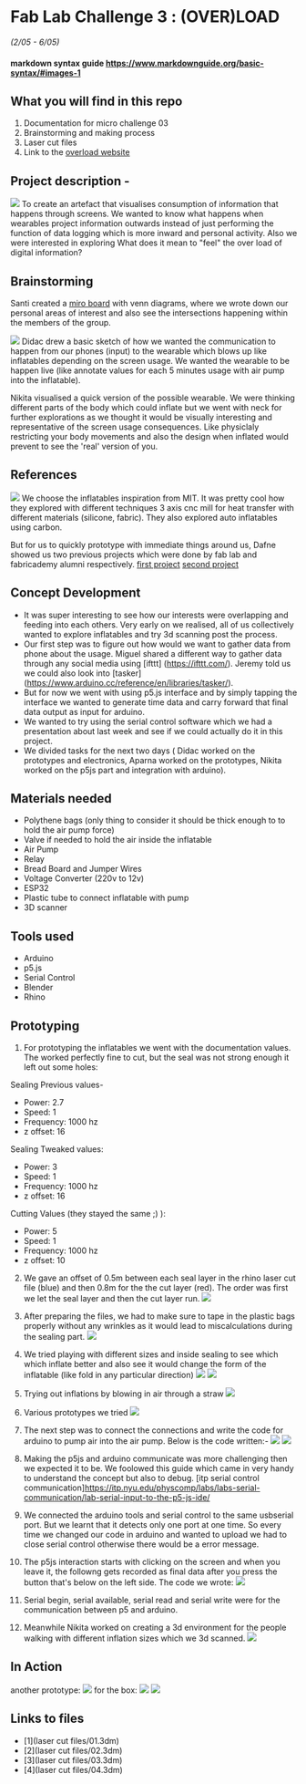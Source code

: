  # Fab Lab Challenge 3 : (OVER)LOAD
 *(2/05 - 6/05)*

 #### markdown syntax guide https://www.markdownguide.org/basic-syntax/#images-1

 ## What you will find in this repo
 1. Documentation for micro challenge 03
 2. Brainstorming and making process
 3. Laser cut files
 4. Link to the [overload website](https://overload2.webflow.io/)

 ## Project description -
 ![](images/overload.jpg)
 To create an artefact that visualises consumption of information that happens through screens. We wanted to know what happens when wearables project information outwards instead of just performing the function of data logging which is more inward and personal activity. Also we were interested in exploring What does it mean to "feel" the over load of digital information?

 ## Brainstorming
Santi created a [miro board](https://miro.com/app/board/uXjVO4T-S2o=/?share_link_id=336206314852) with venn diagrams, where we wrote down our personal areas of interest and also see the intersections happening within the members of the group.

![](images/idea.png)
 Didac drew a basic sketch of how we wanted the communication to happen from our phones (input) to the wearable which blows up like inflatables depending on the screen usage. We wanted the wearable to be happen live (like annotate values for each 5 minutes usage with air pump into the inflatable).

 Nikita visualised a quick version of the possible wearable. We were thinking different parts of the body which could inflate but we went with neck for further explorations as we thought it would be visually interesting and representative of the screen usage consequences. Like physiclaly restricting your body movements and also the design when inflated would prevent to see the 'real' version of you.

 ## References
  ![](images/reference.png)
  We choose the inflatables inspiration from MIT. It was pretty cool how they explored with different techniques 3 axis cnc mill for heat transfer with different materials (silicone, fabric). They also explored auto inflatables using carbon.

  But for us to quickly prototype with immediate things around us, Dafne showed us two previous projects which were done by fab lab and fabricademy alumni respectively.
  [first project](https://class.textile-academy.org/2022/saskia-helinska/finalproject.html)
  [second project](https://fabacademy.org/2018/labs/barcelona/students/javier-alboguijarro/week16.html)

 ## Concept Development
 - It was super interesting to see how our interests were overlapping and feeding into each others. Very early on we realised, all of us collectively wanted to explore inflatables and try 3d scanning post the process.
 - Our first step was to figure out how would we want to gather data from phone about the usage. Miguel shared a different way to gather data through any social media using [ifttt] (https://ifttt.com/). Jeremy told us we could also look into [tasker] (https://www.arduino.cc/reference/en/libraries/tasker/).
 - But for now we went with using p5.js interface and by simply tapping the interface we wanted to generate time data and carry forward that final data output as input for arduino.
 - We wanted to try using the serial control software which we had a presentation about last week and see if we could actually do it in this project.
 - We divided tasks for the next two days ( Didac worked on the prototypes and electronics, Aparna worked on the prototypes, Nikita worked on the p5js part and integration with arduino).

 ## Materials needed
 - Polythene bags (only thing to consider it should be thick enough to to hold the air pump force)
 - Valve if needed to hold the air inside the inflatable
 - Air Pump
 - Relay
 - Bread Board and Jumper Wires
 - Voltage Converter (220v to 12v)
 - ESP32
 - Plastic tube to connect inflatable with pump
 - 3D scanner

 ## Tools used
 - Arduino
 - p5.js
 - Serial Control
 - Blender
 - Rhino

 ## Prototyping
 1. For prototyping the inflatables we went with the documentation values. The worked perfectly fine to cut, but the seal was not strong enough it left out some holes:

 Sealing Previous values-
 - Power: 2.7
 - Speed: 1
 - Frequency: 1000 hz
 - z offset: 16

 Sealing Tweaked values:
 - Power: 3
 - Speed: 1
 - Frequency: 1000 hz
 - z offset: 16

 Cutting Values (they stayed the same ;) ):
 - Power: 5
 - Speed: 1
 - Frequency: 1000 hz
 - z offset: 10
2. We gave an offset of 0.5m between each seal layer in the rhino laser cut file (blue) and then 0.8m for the the cut layer (red). The order was first we let the seal layer and then the cut layer run.
 ![](images/01.jpg)

3. After preparing the files, we had to make sure to tape in the plastic bags properly without any wrinkles as it would lead to miscalculations during the sealing part.
![](images/03.jpg)

4. We tried playing with different sizes and inside sealing to see which which inflate better and also see it would change the form of the inflatable (like fold in any particular direction)
![](images/04.jpg)
![](images/05.jpg)

5. Trying out inflations by blowing in air through a straw
![](images/6.gif)

6. Various prototypes we tried
![](images/09.jpg)

7. The next step was to connect the connections and write the code for arduino to pump air into the air pump. Below is the code written:-
![](images/007.png)
![](images/08.jpeg)

8. Making the p5js and arduino communicate was more challenging then we expected it to be. We foolowed this guide which came in very handy to understand the concept but also to debug. [itp serial control communication]https://itp.nyu.edu/physcomp/labs/labs-serial-communication/lab-serial-input-to-the-p5-js-ide/

9. We connected the arduino tools and serial control to the same usbserial port. But we learnt that it  detects only one port at one time. So every time we changed our code in arduino and wanted to upload we had to close serial control otherwise there would be a error message.

10. The p5js interaction starts with clicking on the screen and when you leave it, the followng gets recorded as final data after you press the button that's below on the left side. The code we wrote:
![](images/010.png)

11. Serial begin, serial available, serial read and serial write were for the communication between p5 and arduino.

12. Meanwhile Nikita worked on creating a 3d environment for the people walking with different inflation sizes which we 3d scanned.
![](images/009.jpeg)

 ## In Action
 another prototype:
 ![](images/12.jpeg)
 for the box:
 ![](images/13.jpeg)
 ![](images/10.jpg)

 ## Links to files
 - [1](laser cut files/01.3dm)
 - [2](laser cut files/02.3dm)
 - [3](laser cut files/03.3dm)
 - [4](laser cut files/04.3dm)
